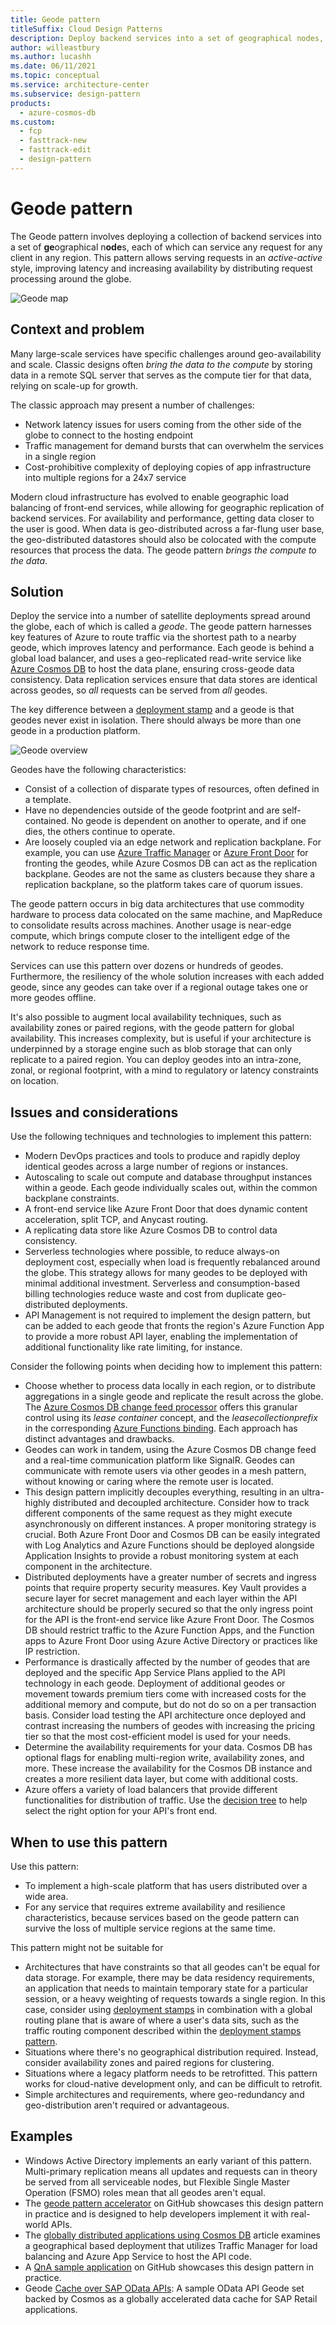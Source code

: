 ```yaml
---
title: Geode pattern
titleSuffix: Cloud Design Patterns
description: Deploy backend services into a set of geographical nodes, each of which can service any client request in any region.
author: willeastbury
ms.author: lucashh
ms.date: 06/11/2021
ms.topic: conceptual
ms.service: architecture-center
ms.subservice: design-pattern
products:
  - azure-cosmos-db
ms.custom:
  - fcp
  - fasttrack-new
  - fasttrack-edit
  - design-pattern
---
```


# Geode pattern

The Geode pattern involves deploying a collection of backend services into a set of **ge**ographical n**ode**s, each of which can service any request for any client in any region. This pattern allows serving requests in an _active-active_ style, improving latency and increasing availability by distributing request processing around the globe.

![Geode map](./_images/geode.jpg)

## Context and problem

Many large-scale services have specific challenges around geo-availability and scale. Classic designs often _bring the data to the compute_ by storing data in a remote SQL server that serves as the compute tier for that data, relying on scale-up for growth.

The classic approach may present a number of challenges:

- Network latency issues for users coming from the other side of the globe to connect to the hosting endpoint
- Traffic management for demand bursts that can overwhelm the services in a single region
- Cost-prohibitive complexity of deploying copies of app infrastructure into multiple regions for a 24x7 service

Modern cloud infrastructure has evolved to enable geographic load balancing of front-end services, while allowing for geographic replication of backend services. For availability and performance, getting data closer to the user is good. When data is geo-distributed across a far-flung user base, the geo-distributed datastores should also be colocated with the compute resources that process the data. The geode pattern _brings the compute to the data_.

## Solution

Deploy the service into a number of satellite deployments spread around the globe, each of which is called a _geode_. The geode pattern harnesses key features of Azure to route traffic via the shortest path to a nearby geode, which improves latency and performance. Each geode is behind a global load balancer, and uses a geo-replicated read-write service like [Azure Cosmos DB](/azure/cosmos-db/introduction) to host the data plane, ensuring cross-geode data consistency. Data replication services ensure that data stores are identical across geodes, so _all_ requests can be served from _all_ geodes.

The key difference between a [deployment stamp](./deployment-stamp.md) and a geode is that geodes never exist in isolation. There should always be more than one geode in a production platform.

![Geode overview](./_images/geode-dist.png)

Geodes have the following characteristics:

- Consist of a collection of disparate types of resources, often defined in a template.
- Have no dependencies outside of the geode footprint and are self-contained. No geode is dependent on another to operate, and if one dies, the others continue to operate.
- Are loosely coupled via an edge network and replication backplane. For example, you can use [Azure Traffic Manager](/azure/traffic-manager/traffic-manager-overview) or [Azure Front Door](/azure/frontdoor/front-door-overview) for fronting the geodes, while Azure Cosmos DB can act as the replication backplane. Geodes are not the same as clusters because they share a replication backplane, so the platform takes care of quorum issues.

The geode pattern occurs in big data architectures that use commodity hardware to process data colocated on the same machine, and MapReduce to consolidate results across machines. Another usage is near-edge compute, which brings compute closer to the intelligent edge of the network to reduce response time.

Services can use this pattern over dozens or hundreds of geodes. Furthermore, the resiliency of the whole solution increases with each added geode, since any geodes can take over if a regional outage takes one or more geodes offline.

It's also possible to augment local availability techniques, such as availability zones or paired regions, with the geode pattern for global availability. This increases complexity, but is useful if your architecture is underpinned by a storage engine such as blob storage that can only replicate to a paired region. You can deploy geodes into an intra-zone, zonal, or regional footprint, with a mind to regulatory or latency constraints on location.

## Issues and considerations

Use the following techniques and technologies to implement this pattern:

- Modern DevOps practices and tools to produce and rapidly deploy identical geodes across a large number of regions or instances.
- Autoscaling to scale out compute and database throughput instances within a geode. Each geode individually scales out, within the common backplane constraints.
- A front-end service like Azure Front Door that does dynamic content acceleration, split TCP, and Anycast routing.
- A replicating data store like Azure Cosmos DB to control data consistency.
- Serverless technologies where possible, to reduce always-on deployment cost, especially when load is frequently rebalanced around the globe. This strategy allows for many geodes to be deployed with minimal additional investment. Serverless and consumption-based billing technologies reduce waste and cost from duplicate geo-distributed deployments.
- API Management is not required to implement the design pattern, but can be added to each geode that fronts the region's Azure Function App to provide a more robust API layer, enabling the implementation of additional functionality like rate limiting, for instance.

Consider the following points when deciding how to implement this pattern:

- Choose whether to process data locally in each region, or to distribute aggregations in a single geode and replicate the result across the globe. The [Azure Cosmos DB change feed processor](/azure/cosmos-db/change-feed-processor) offers this granular control using its _lease container_ concept, and the _leasecollectionprefix_ in the corresponding [Azure Functions binding](/azure/cosmos-db/change-feed-functions). Each approach has distinct advantages and drawbacks.
- Geodes can work in tandem, using the Azure Cosmos DB change feed and a real-time communication platform like SignalR. Geodes can communicate with remote users via other geodes in a mesh pattern, without knowing or caring where the remote user is located.
- This design pattern implicitly decouples everything, resulting in an ultra-highly distributed and decoupled architecture. Consider how to track different components of the same request as they might execute asynchronously on different instances. A proper monitoring strategy is crucial. Both Azure Front Door and Cosmos DB can be easily integrated with Log Analytics and Azure Functions should be deployed alongside Application Insights to provide a robust monitoring system at each component in the architecture.
- Distributed deployments have a greater number of secrets and ingress points that require property security measures. Key Vault provides a secure layer for secret management and each layer within the API architecture should be properly secured so that the only ingress point for the API is the front-end service like Azure Front Door. The Cosmos DB should restrict traffic to the Azure Function Apps, and the Function apps to Azure Front Door using Azure Active Directory or practices like IP restriction.
- Performance is drastically affected by the number of geodes that are deployed and the specific App Service Plans applied to the API technology in each geode. Deployment of additional geodes or movement towards premium tiers come with increased costs for the additional memory and compute, but do not do so on a per transaction basis. Consider load testing the API architecture once deployed and contrast increasing the numbers of geodes with increasing the pricing tier so that the most cost-efficient model is used for your needs.
- Determine the availability requirements for your data. Cosmos DB has optional flags for enabling multi-region write, availability zones, and more. These increase the availability for the Cosmos DB instance and creates a more resilient data layer, but come with additional costs.
- Azure offers a variety of load balancers that provide different functionalities for distribution of traffic. Use the [decision tree](../guide/technology-choices/load-balancing-overview.md#decision-tree-for-load-balancing-in-azure) to help select the right option for your API's front end.

## When to use this pattern

Use this pattern:

- To implement a high-scale platform that has users distributed over a wide area.
- For any service that requires extreme availability and resilience characteristics, because services based on the geode pattern can survive the loss of multiple service regions at the same time.

This pattern might not be suitable for

- Architectures that have constraints so that all geodes can't be equal for data storage. For example, there may be data residency requirements, an application that needs to maintain temporary state for a particular session, or a heavy weighting of requests towards a single region. In this case, consider using [deployment stamps](./deployment-stamp.md) in combination with a global routing plane that is aware of where a user's data sits, such as the traffic routing component described within the [deployment stamps pattern](./deployment-stamp.md).
- Situations where there's no geographical distribution required. Instead, consider availability zones and paired regions for clustering.
- Situations where a legacy platform needs to be retrofitted. This pattern works for cloud-native development only, and can be difficult to retrofit.
- Simple architectures and requirements, where geo-redundancy and geo-distribution aren't required or advantageous.

## Examples

- Windows Active Directory implements an early variant of this pattern. Multi-primary replication means all updates and requests can in theory be served from all serviceable nodes, but Flexible Single Master Operation (FSMO) roles mean that all geodes aren't equal.
- The [geode pattern accelerator](https://github.com/mspnp/geode-pattern-accelerator) on GitHub showcases this design pattern in practice and is designed to help developers implement it with real-world APIs.
- The [globally distributed applications using Cosmos DB](../solution-ideas/articles/globally-distributed-mission-critical-applications-using-cosmos-db.yml) article examines a geographical based deployment that utilizes Traffic Manager for load balancing and Azure App Service to host the API code.
- A [QnA sample application](https://github.com/xstof/qnademo) on GitHub showcases this design pattern in practice.
- Geode [Cache over SAP OData APIs](https://github.com/MartinPankraz/AzCosmosDB-OData-Shim): A sample OData API Geode set backed by Cosmos as a globally accelerated data cache for SAP Retail applications.
